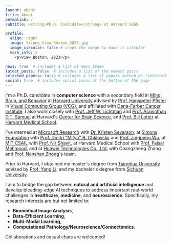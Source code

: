 ```yaml
---
layout: about
title: About
permalink: /
subtitle: <strong>Ph.D. Candidate</strong> at Harvard SEAS

profile:
  align: right
  image: Yicong_View_Boston_2023.jpg
  image_circular: false # crops the image to make it circular
  more_info: >
    <p>View Boston, 2023</p>

news: true  # includes a list of news items
latest_posts: false  # includes a list of the newest posts
selected_papers: false # includes a list of papers marked as "selected={true}"
social: true  # includes social icons at the bottom of the page
---
```


I'm a Ph.D. candidate in **computer science** with a secondary field in [Mind, Brain, and Behavior](https://mbb.harvard.edu/) at [Harvard University](https://www.harvard.edu/) advised by [Prof. Hanspeter Pfister](https://scholar.google.com/citations?user=VWX-GMAAAAAJ&hl=en) in [Visual Computing Group (VCG)](https://vcg.seas.harvard.edu/), and affiliated with [Dana-Farber Cancer Institute](https://www.dana-farber.org/). I also work closely with [Prof. Jeff W. Lichtman](https://www.nasonline.org/member-directory/members/20033158.html) and [Prof. Aravinthan D.T. Samuel](https://scholar.harvard.edu/aravisamuel) at Harvard's [Center for Brain Science](https://cbs.fas.harvard.edu/), and [Prof. Bill Lotter](https://dms.hms.harvard.edu/people/william-lotter) at [Harvard Medical School](https://hms.harvard.edu/).

I've interned at [Microsoft Research](https://www.microsoft.com/en-us/research/) with [Dr. Kristen Severson](https://www.microsoft.com/en-us/research/people/kseverson/), at [Simons Foundation](https://www.simonsfoundation.org/) with [Prof. Dmitri "Mitya" B. Chklovskii](https://neural-circuits-and-algorithms.github.io/) and [Prof. Jingpeng Wu](https://scholar.google.com/citations?user=ZB6o8OMAAAAJ&hl=en), at [MIT CSAIL](https://www.csail.mit.edu/) with [Prof. Nir Shavit](https://people.csail.mit.edu/shanir/), at Harvard Medical School with [Prof. Faisal Mahmood](https://faisal.ai/), and at [Huawei Technologies Co., Ltd.](https://www.huawei.com/en/) with Changzheng Zhang and [Prof. Nanshan Zhong](https://en.wikipedia.org/wiki/Zhong_Nanshan)'s team.

Prior to Harvard, I obtained my master's degree from [Tsinghua University](https://www.tsinghua.edu.cn/en/) advised by [Prof. Yang Li](http://yangli-feasibility.com/home/), and my bachelor's degree from [Sichuan University](https://en.scu.edu.cn/).

I aim to bridge the gap between **natural and artificial intelligence** and develop bleeding-edge AI techniques to address important real-world challenges in **healthcare**, **medicine**, and **neuroscience**. Specifically, my research interests are but not limited to:
* **Biomedical Image Analysis**,
* **Data-Efficient Learning**,
* **Multi-Modal Learning**,
* **Computational Pathology/Neuroscience/Connectomics**.

Collaborations and casual chats are welcomed!
